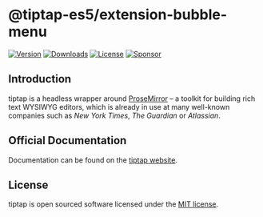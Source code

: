 # @tiptap-es5/extension-bubble-menu

[![Version](https://img.shields.io/npm/v/@tiptap-es5/extension-bubble-menu.svg?label=version)](https://www.npmjs.com/package/@tiptap-es5/extension-bubble-menu)
[![Downloads](https://img.shields.io/npm/dm/@tiptap-es5/extension-bubble-menu.svg)](https://npmcharts.com/compare/tiptap?minimal=true)
[![License](https://img.shields.io/npm/l/@tiptap-es5/extension-bubble-menu.svg)](https://www.npmjs.com/package/@tiptap-es5/extension-bubble-menu)
[![Sponsor](https://img.shields.io/static/v1?label=Sponsor&message=%E2%9D%A4&logo=GitHub)](https://github.com/sponsors/ueberdosis)

## Introduction

tiptap is a headless wrapper around [ProseMirror](https://ProseMirror.net) – a toolkit for building rich text WYSIWYG editors, which is already in use at many well-known companies such as _New York Times_, _The Guardian_ or _Atlassian_.

## Official Documentation

Documentation can be found on the [tiptap website](https://tiptap.dev).

## License

tiptap is open sourced software licensed under the [MIT license](https://github.com/ueberdosis/tiptap/blob/main/LICENSE.md).
